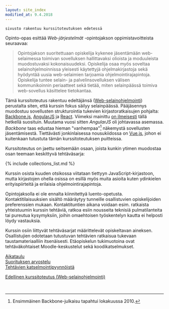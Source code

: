 ```yaml
---
layout: site_index
modified_at: 9.4.2018
---
```




~~~
sivusto rakentuu kurssitoteutuksen edetessä
~~~


Opinto-opas esittää *Web-järjestelmät* -opintojakson oppimistavoitteista seuraavaa:
> Opintojakson suoritettuaan opiskelija kykenee jäsentämään web-selaimessa toimivan sovelluksen hallittavaksi olioista ja moduuleista muodostuvaksi kokonaisuudeksi. Opiskelija osaa myös soveltaa selainohjelmoinnissa yleisesti käytettyjä ohjelmakirjastoja sekä hyödyntää uusia web-selaimien tarjoamia ohjelmointirajapintoja. Opiskelija tuntee selain- ja palvelinsovelluksen välisen kommunikoinnin periaatteet sekä tietää, miten selainpäässä toimiva web-sovellus käsittelee tietokantaa.

Tämä kurssitoteutus rakentuu edeltäjänsä  ([Web-selainohjelmointi](https://timedu.github.io/wso/)) perustalta siten, että kurssin fokus säilyy selainpäässä. Pääjäsennys muodostuu sovellusten strukturointia tukevien kirjastoratkaisujen pohjalta: [Backbone.js][BackboneJS], [AngularJS][AngularJS] ja [React][React]. Viimeksi mainittu [on ilmeisesti][hy-kirjastoista] tällä hetkellä suosituin. Muutama vuosi sitten *AngularJS* oli johtavassa asemassa. *Backbone* taas edustaa hieman "vanhempaa"[^backbone-initial] näkemystä sovellusten jäsentämisestä. Tiettävästi jonkinlaisessa nousukiidossa on [Vue.js][Vue], johon ei kuitenkaan tutustuta tämän kurssitoteutuksen puitteissa.

[BackboneJS]: http://backbonejs.org
[AngularJS]: https://angularjs.org
[React]: https://reactjs.org
[Vue]: https://vuejs.org

[hy-kirjastoista]: https://fullstack-hy.github.io/osa0/#javascript-kirjastot

[^backbone-initial]: Ensimmäinen Backbone-julkaisu tapahtui lokakuussa 2010.

Kurssitoteutus on jaettu seitsemään osaan, joista kunkin ytimen muodostaa
osan teemaan keskittyvä tehtäväsarja:

{% include collections_list.md %}

Kurssin osista kuuden otsikossa viitataan tiettyyn JavaScript-kirjastoon, mutta kirjastojen  ohella osissa on esillä myös muita asioita kuten ydinkielen erityispiirteitä ja erilaisia ohjelmointirajapintoja.

Opintojaksolla ei ole ennalta kiinnitettyä luento-opetusta. Kontaktitilaisuuksien sisältö määräytyy tunneille osallistuvien opiskelijoiden preferenssien mukaan. Kontaktituntien aikana voidaan esim. ratkaista yhteistuumin kurssin tehtäviä, ratkoa esiin nousseita teknisiä pulmatilanteita tai pureutua kysymyksiin, joihin omaehtoisen työskentelyn kautta ei helposti löydy vastauksia.

Kurssin osiin liittyvät tehtäväsarjat määrittelevät opiskeltavan aineksen. Osallistujien odotetaan tutustuvan tehtävien ratkaisua tukevaan taustamateriaalliin itsenäisesti.
Etäopiskelun tukimuotoina ovat tehtäväkohtaiset Moodle-keskustelut sekä koodikatselmukset.


[Aikataulu](aikataulu)   
[Suorituksen arvostelu](arvostelu)   
[Tehtävien katselmointipyynnöistä](katselmukset)

[Edellinen kurssitoteutus (Web-selainohjelmointi)](https://timedu.github.io/wso/)


<br/>
